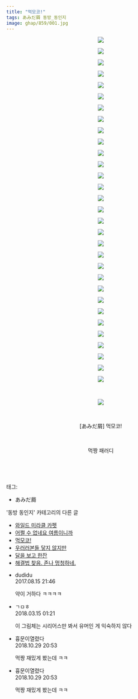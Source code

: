 ```yaml
---
title: "먹모코!"
tags: あみだ屑 동방_동인지
image: ghap/859/001.jpg
---
```

<div class="article">
<p style="text-align: center; clear: none; float: none;"><img src="{{ site.nasurl }}/ghap/859/001.jpg"/></p>
<p style="text-align: center; clear: none; float: none;"><img src="{{ site.nasurl }}/ghap/859/002.jpg"/></p>
<p style="text-align: center; clear: none; float: none;"><img src="{{ site.nasurl }}/ghap/859/003.jpg"/></p>
<p style="text-align: center; clear: none; float: none;"><img src="{{ site.nasurl }}/ghap/859/004.jpg"/></p>
<p style="text-align: center; clear: none; float: none;"><img src="{{ site.nasurl }}/ghap/859/005.jpg"/></p>
<p style="text-align: center; clear: none; float: none;"><img src="{{ site.nasurl }}/ghap/859/006.jpg"/></p>
<p style="text-align: center; clear: none; float: none;"><img src="{{ site.nasurl }}/ghap/859/007.jpg"/></p>
<p style="text-align: center; clear: none; float: none;"><img src="{{ site.nasurl }}/ghap/859/008.jpg"/></p>
<p style="text-align: center; clear: none; float: none;"><img src="{{ site.nasurl }}/ghap/859/009.jpg"/></p>
<p style="text-align: center; clear: none; float: none;"><img src="{{ site.nasurl }}/ghap/859/010.jpg"/></p>
<p style="text-align: center; clear: none; float: none;"><img src="{{ site.nasurl }}/ghap/859/011.jpg"/></p>
<p style="text-align: center; clear: none; float: none;"><img src="{{ site.nasurl }}/ghap/859/012.jpg"/></p>
<p style="text-align: center; clear: none; float: none;"><img src="{{ site.nasurl }}/ghap/859/013.jpg"/></p>
<p style="text-align: center; clear: none; float: none;"><img src="{{ site.nasurl }}/ghap/859/014.jpg"/></p>
<p style="text-align: center; clear: none; float: none;"><img src="{{ site.nasurl }}/ghap/859/015.jpg"/></p>
<p style="text-align: center; clear: none; float: none;"><img src="{{ site.nasurl }}/ghap/859/016.jpg"/></p>
<p style="text-align: center; clear: none; float: none;"><img src="{{ site.nasurl }}/ghap/859/017.jpg"/></p>
<p style="text-align: center; clear: none; float: none;"><img src="{{ site.nasurl }}/ghap/859/018.jpg"/></p>
<p style="text-align: center; clear: none; float: none;"><img src="{{ site.nasurl }}/ghap/859/019.jpg"/></p>
<p style="text-align: center; clear: none; float: none;"><img src="{{ site.nasurl }}/ghap/859/020.jpg"/></p>
<p style="text-align: center; clear: none; float: none;"><img src="{{ site.nasurl }}/ghap/859/021.jpg"/></p>
<p style="text-align: center; clear: none; float: none;"><img src="{{ site.nasurl }}/ghap/859/022.jpg"/></p>
<p style="text-align: center; clear: none; float: none;"><img src="{{ site.nasurl }}/ghap/859/023.jpg"/></p>
<p style="text-align: center; clear: none; float: none;"><img src="{{ site.nasurl }}/ghap/859/024.jpg"/></p>
<p style="text-align: center; clear: none; float: none;"><img src="{{ site.nasurl }}/ghap/859/025.jpg"/></p>
<p style="text-align: center; clear: none; float: none;"><img src="{{ site.nasurl }}/ghap/859/026.jpg"/></p>
<p style="text-align: center; clear: none; float: none;"><img src="{{ site.nasurl }}/ghap/859/027.jpg"/></p>
<p style="text-align: center; clear: none; float: none;"><img src="{{ site.nasurl }}/ghap/859/028.jpg"/></p>
<p style="text-align: center; clear: none; float: none;"><img src="{{ site.nasurl }}/ghap/859/029.jpg"/></p>
<p style="text-align: center; clear: none; float: none;"><img src="{{ site.nasurl }}/ghap/859/030.jpg"/></p>
<p style="text-align: center; clear: none; float: none;"><img src="{{ site.nasurl }}/ghap/859/031.jpg"/></p>
<p style="text-align: center; clear: none; float: none;"><br/></p>
<p style="text-align: center; clear: none; float: none;"><img src="{{ site.nasurl }}/ghap/859/032.jpg"/></p>
<p style="text-align: center; clear: none; float: none;"><br/></p>
<p style="text-align: center; clear: none; float: none;">[あみだ屑] 먹모코!</p>
<p style="text-align: center; clear: none; float: none;"><br/></p>
<p style="text-align: center; clear: none; float: none;">먹짱 패러디</p>
<p style="text-align: center; clear: none; float: none;"><br/></p>
<p><br/></p>
</div><div class="tagTrail">
<p>태그: </p>
<ul>
<li>あみだ屑</li>
</ul>
</div><div class="another">
<p>'동방 동인지' 카테고리의 다른 글</p>
<ul>
<li><a href="/2016-07-14-ghap_861">와일드 미라클 카펫</a></li>
<li><a href="/2016-07-14-ghap_860">어쩔 수 없네요 여름이니까</a></li>
<li><a href="/2016-07-14-ghap_859">먹모코!</a></li>
<li><a href="/2016-07-14-ghap_858">우러러본들 닿지 않지만</a></li>
<li><a href="/2016-07-14-ghap_857">달을 보고 한잔</a></li>
<li><a href="856.html">해결법 찾음. 존나 멍청하네.</a></li>
</ul>
</div><div class="cb_module cb_fluid">
<div class="cb_wrt cb_profile">
<div class="comment">
<ul>
<li class="cb_thumb_off" id="comment15060408">
<div class="cb_comment_area">
<div class="cb_info_area">
<div class="cb_section">
<span class="cb_nick_name">dudidu</span>
</div>
<div class="cb_section">
<span class="cb_date">2017.08.15 21:46 </span>
</div>
</div>
<div class="cb_dsc_comment">
<p class="cb_dsc">
											약이 거하다 ㅋㅋㅋㅋ
										</p>
</div>
</div></li>
<li class="cb_thumb_off" id="comment15219527">
<div class="cb_comment_area">
<div class="cb_info_area">
<div class="cb_section">
<span class="cb_nick_name">ㄱㅁㅎ</span>
</div>
<div class="cb_section">
<span class="cb_date">2018.03.15 01:21 </span>
</div>
</div>
<div class="cb_dsc_comment">
<p class="cb_dsc">
											이 그림체는 시리어스만 봐서 유머인 게 익숙하지 않다
										</p>
</div>
</div></li>
<li class="cb_thumb_off" id="comment15364591">
<div class="cb_comment_area">
<div class="cb_info_area">
<div class="cb_section">
<span class="cb_nick_name">흉문이열렸다</span>
</div>
<div class="cb_section">
<span class="cb_date">2018.10.29 20:53 </span>
</div>
</div>
<div class="cb_dsc_comment">
<p class="cb_dsc">
											먹짱 재밌게 봤는데 ㅋㅋ
										</p>
</div>
</div></li>
<li class="cb_thumb_off" id="comment15364592">
<div class="cb_comment_area">
<div class="cb_info_area">
<div class="cb_section">
<span class="cb_nick_name">흉문이열렸다</span>
</div>
<div class="cb_section">
<span class="cb_date">2018.10.29 20:53 </span>
</div>
</div>
<div class="cb_dsc_comment">
<p class="cb_dsc">
											먹짱 재밌게 봤는데 ㅋㅋ
										</p>
</div>
</div></li>
</ul>
</div>
</div><!-- commentList close -->
</div>